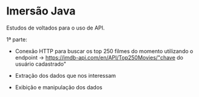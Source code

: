 # Imersão Java

Estudos de voltados para o uso de API.

1ª parte:

- Conexão HTTP para buscar os top 250 filmes do momento utilizando o endpoint -> https://imdb-api.com/en/API/Top250Movies/"chave do usuário cadastrado"

- Extração dos dados que nos interessam

- Exibição e manipulação dos dados
